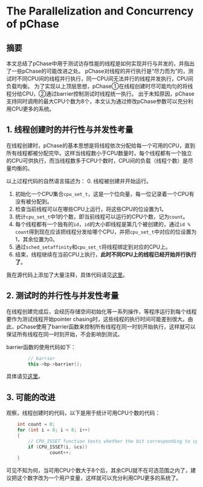 # The Parallelization and Concurrency of pChase

## 摘要
本文总结了pChase中用于测试访存性能的线程是如何实现并行与并发的，并指出了一些pChase的可能改进之处。
pChase对线程的并行执行是“尽力而为”的，测试时不同CPU间的线程并行执行，同一CPU间无法并行的线程并发执行，CPU间负载均衡。
为了实现以上顶层思想，pChase①在线程创建时尽可能均匀的将线程分给CPU，②通过barrier控制测试时线程统一执行。
出于未知原因，pChase支持同时调用的最大CPU个数为8个，本文认为通过修改pChase参数可以充分利用CPU更多的系统。

## 1. 线程创建时的并行性与并发性考量
在线程创建时，pChase的基本思想是将线程依次分配给每一个可用的CPU，直到所有线程都被分配完毕。这样当线程数小于CPU数量时，每个线程都有一个独立的CPU可供执行，而当线程数多于CPU个数时，CPU间的负载（线程个数）是尽量均衡的。

以上过程代码的自然语言描述为：
0. 线程被创建并开始运行。
1. 初始化一个CPU集合`cpu_set_t`，这是一个位向量，每一位记录着一个CPU有没有被分配到。
2. 检查当前线程可以在哪些CPU上运行，将这些CPU的位设置为1。
3. 统计`cpu_set_t`中1的个数，即当前线程可以运行的CPU个数，记为`count`。
4. 每个线程都有一个独有的`id`，`id`的大小即线程是第几个被创建的，通过`id % count`得到现在应该把线程分发给哪个CPU，并把`cpu_set_t`中对应的位设置为1，其余位置为0。
5. 通过`sched_setaffinity`和`cpu_set_t`将线程绑定到对应的CPU上。
6. 结束，线程继续在当前CPU上执行，**此时不同CPU上的线程已经开始并行执行了**。

我在源代码上添加了大量注释，具体代码请见[这里](https://github.com/RuhaoT/pChase/blob/master/src/thread.cpp)。

## 2. 测试时的并行性与并发性考量
在线程创建完成后，会经历存储空间初始化等一系列操作，等程序运行到每个线程要作为测试线程开始pointer chasing时，这些线程的执行时间可能差别很大。由此，pChase使用了barrier函数来控制所有线程在同一时刻开始执行，这样就可以保证所有线程在同一时刻开始，不会影响到测试。

barrier函数的使用代码如下：
```c++
		// barrier
		this->bp->barrier();
```

具体请见[这里](https://github.com/RuhaoT/pChase/blob/master/src/run.cpp)。

## 3. 可能的改进
观察，线程创建时的代码，以下是用于统计可用CPU个数的代码：
```c++
	int count = 0;
	for (int i = 0; i < 8; i++)
	{
		// CPU_ISSET function tests whether the bit corresponding to cpu is set in the CPU set set.
		if (CPU_ISSET(i, &cs))
				count++;
	}
```
可见不知为何，当可用CPU个数大于8个后，其余CPU就不在可选范围之内了，建议把这个数字改为一个用户变量，这样就可以充分利用CPU更多的系统了。